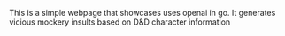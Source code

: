 This is a simple webpage that showcases uses openai in go. It generates vicious mockery insults based on D&D character information
